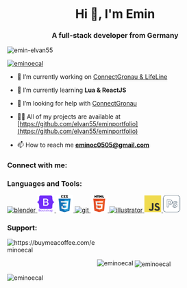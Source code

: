 <h1 align="center">Hi 👋, I'm Emin</h1>
<h3 align="center">A full-stack developer from Germany</h3>

<p align="left"> <img src="https://komarev.com/ghpvc/?username=elvan55&label=Profile%20views&color=0e75b6&style=flat" alt="emin-elvan55" /> </p>

<p align="left"> <a href="https://github.com/ryo-ma/github-profile-trophy"><img src="https://github-profile-trophy.vercel.app/?username=eminoecal" alt="eminoecal" /></a> </p>

- 🔭 I’m currently working on [ConnectGronau & LifeLine](https://github.com/eminoecal/ConnectGronau)

- 🌱 I’m currently learning **Lua & ReactJS**

- 🤝 I’m looking for help with [ConnectGronau](https://github.com/elvan55/ConnectGronau)

- 👨‍💻 All of my projects are available at [https://github.com/elvan55/eminportfolio](https://github.com/elvan55/eminportfolio)

- 📫 How to reach me **eminoc0505@gmail.com**

<h3 align="left">Connect with me:</h3>
<p align="left">
</p>

<h3 align="left">Languages and Tools:</h3>
<p align="left"> <a href="https://www.blender.org/" target="_blank" rel="noreferrer"> <img src="https://download.blender.org/branding/community/blender_community_badge_white.svg" alt="blender" width="40" height="40"/> </a> <a href="https://getbootstrap.com" target="_blank" rel="noreferrer"> <img src="https://raw.githubusercontent.com/devicons/devicon/master/icons/bootstrap/bootstrap-plain-wordmark.svg" alt="bootstrap" width="40" height="40"/> </a> <a href="https://www.w3schools.com/css/" target="_blank" rel="noreferrer"> <img src="https://raw.githubusercontent.com/devicons/devicon/master/icons/css3/css3-original-wordmark.svg" alt="css3" width="40" height="40"/> </a> <a href="https://git-scm.com/" target="_blank" rel="noreferrer"> <img src="https://www.vectorlogo.zone/logos/git-scm/git-scm-icon.svg" alt="git" width="40" height="40"/> </a> <a href="https://www.w3.org/html/" target="_blank" rel="noreferrer"> <img src="https://raw.githubusercontent.com/devicons/devicon/master/icons/html5/html5-original-wordmark.svg" alt="html5" width="40" height="40"/> </a> <a href="https://www.adobe.com/in/products/illustrator.html" target="_blank" rel="noreferrer"> <img src="https://www.vectorlogo.zone/logos/adobe_illustrator/adobe_illustrator-icon.svg" alt="illustrator" width="40" height="40"/> </a> <a href="https://developer.mozilla.org/en-US/docs/Web/JavaScript" target="_blank" rel="noreferrer"> <img src="https://raw.githubusercontent.com/devicons/devicon/master/icons/javascript/javascript-original.svg" alt="javascript" width="40" height="40"/> </a> <a href="https://www.photoshop.com/en" target="_blank" rel="noreferrer"> <img src="https://raw.githubusercontent.com/devicons/devicon/master/icons/photoshop/photoshop-line.svg" alt="photoshop" width="40" height="40"/> </a> </p>

<h3 align="left">Support:</h3>
<p><a href="https://www.buymeacoffee.com/eminoecal"> <img align="left" src="https://cdn.buymeacoffee.com/buttons/v2/default-yellow.png" height="50" width="210" alt="https://buymeacoffee.com/eminoecal" /></a></p><br><br>

<p><img align="left" src="https://github-readme-stats.vercel.app/api/top-langs?username=eminoecal&show_icons=true&locale=en&layout=compact" alt="eminoecal" /></p>

<p>&nbsp;<img align="center" src="https://github-readme-stats.vercel.app/api?username=eminoecal&show_icons=true&locale=en" alt="eminoecal" /></p>

<p><img align="center" src="https://github-readme-streak-stats.herokuapp.com/?user=eminoecal&" alt="eminoecal" /></p>
